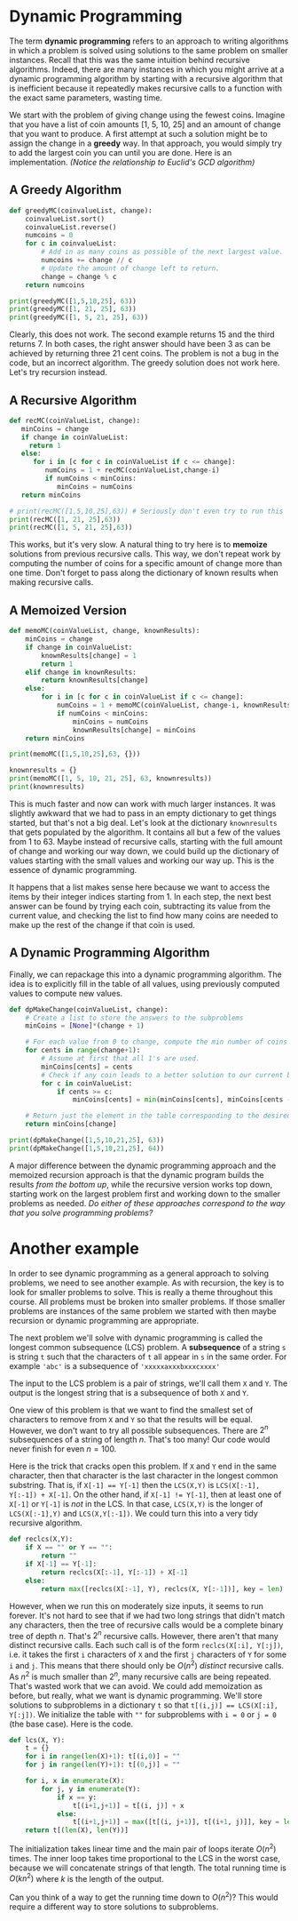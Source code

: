 <p style="page-break-after:always;"></p>

# Dynamic Programming

The term **dynamic programming** refers to an approach to writing algorithms in which a problem is solved using solutions to the same problem on smaller instances.
Recall that this was the same intuition behind recursive algorithms.
Indeed, there are many instances in which you might arrive at a dynamic programming algorithm by starting with a recursive algorithm that is inefficient because it repeatedly makes recursive calls to a function with the exact same parameters, wasting time.

We start with the problem of giving change using the fewest coins.  Imagine that you have a list of coin amounts [1, 5, 10, 25] and an amount of change that you want to produce.
A first attempt at such a solution might be to assign the change in a **greedy** way.
In that approach, you would simply try to add the largest coin you can until you are done.
Here is an implementation.  *(Notice the relationship to Euclid's GCD algorithm)*

## A Greedy Algorithm

```python {id:"j32act34"}
def greedyMC(coinvalueList, change):
    coinvalueList.sort()
    coinvalueList.reverse()
    numcoins = 0
    for c in coinvalueList:
        # Add in as many coins as possible of the next largest value.
        numcoins += change // c
        # Update the amount of change left to return.
        change = change % c
    return numcoins

print(greedyMC([1,5,10,25], 63))
print(greedyMC([1, 21, 25], 63))
print(greedyMC([1, 5, 21, 25], 63))
```

Clearly, this does not work.
The second example returns 15 and the third returns 7.
In both cases, the right answer should have been 3 as can be achieved by returning three 21 cent coins.
The problem is not a bug in the code, but an incorrect algorithm.
The greedy solution does not work here.
Let's try recursion instead.

## A Recursive Algorithm

```python {id:"j32ad4km"}
def recMC(coinValueList, change):
   minCoins = change
   if change in coinValueList:
     return 1
   else:
      for i in [c for c in coinValueList if c <= change]:
         numCoins = 1 + recMC(coinValueList,change-i)
         if numCoins < minCoins:
            minCoins = numCoins
   return minCoins

# print(recMC([1,5,10,25],63)) # Seriously don't even try to run this
print(recMC([1, 21, 25],63))
print(recMC([1, 5, 21, 25],63))
```

This works, but it's very slow.  A natural thing to try here is to **memoize** solutions from previous recursive calls.
This way, we don't repeat work by computing the number of coins for a specific amount of change more than one time.
Don't forget to pass along the dictionary of known results when making recursive calls.

## A Memoized Version

```python {id:"j32adxkx"}
def memoMC(coinValueList, change, knownResults):
    minCoins = change
    if change in coinValueList:
        knownResults[change] = 1
        return 1
    elif change in knownResults:
        return knownResults[change]
    else:
        for i in [c for c in coinValueList if c <= change]:
            numCoins = 1 + memoMC(coinValueList, change-i, knownResults)
            if numCoins < minCoins:
                minCoins = numCoins
                knownResults[change] = minCoins
    return minCoins

print(memoMC([1,5,10,25],63, {}))

knownresults = {}
print(memoMC([1, 5, 10, 21, 25], 63, knownresults))
print(knownresults)
```

This is much faster and now can work with much larger instances.
It was slightly awkward that we had to pass in an empty dictionary to get things started, but that's not a big deal.
Let's look at the dictionary `knownresults` that gets populated by the algorithm.
It contains all but a few of the values from 1 to 63.
Maybe instead of recursive calls, starting with the full amount of change and working our way down, we could build up the dictionary of values starting with the small values and working our way up.
This is the essence of dynamic programming.

It happens that a list makes sense here because we want to access the items by their integer indices starting from 1.
In each step, the next best answer can be found by trying each coin, subtracting its value from the current value, and checking the list to find how many coins are needed to make up the rest of the change if that coin is used.

## A Dynamic Programming Algorithm

Finally, we can repackage this into a dynamic programming algorithm.
The idea is to explicitly fill in the table of all values, using previously computed values to compute new values.

```python {id:"j32akg27"}
def dpMakeChange(coinValueList, change):
    # Create a list to store the answers to the subproblems
    minCoins = [None]*(change + 1)

    # For each value from 0 to change, compute the min number of coins needed.
    for cents in range(change+1):
        # Assume at first that all 1's are used.
        minCoins[cents] = cents
        # Check if any coin leads to a better solution to our current best.
        for c in coinValueList:
            if cents >= c:
                minCoins[cents] = min(minCoins[cents], minCoins[cents - c] + 1)

    # Return just the element in the table corresponding to the desired value.
    return minCoins[change]

print(dpMakeChange([1,5,10,21,25], 63))
print(dpMakeChange([1,5,10,21,25], 64))

```

A major difference between the dynamic programming approach and the memoized recursion approach is that the dynamic program builds the results *from the bottom up*, while the recursive version works top down, starting work on the largest problem first and working down to the smaller problems as needed.
*Do either of these approaches correspond to the way that you solve programming problems?*

# Another example

In order to see dynamic programming as a general approach to solving problems, we need to see another example.
As with recursion, the key is to look for smaller problems to solve.
This is really a theme throughout this course.
All problems must be broken into smaller problems.
If those smaller problems are instances of the same problem we started with then maybe recursion or dynamic programming are appropriate.

The next problem we'll solve with dynamic programming is called the longest common subsequence (LCS) problem.
A **subsequence** of a string `s` is string `t` such that the characters of `t` all appear in `s` in the same order.
For example `'abc'` is a subsequence of `'xxxxxaxxxbxxxcxxxx'`

The input to the LCS problem is a pair of strings, we'll call them `X` and `Y`.
The output is the longest string that is a subsequence of both `X` and `Y`.

One view of this problem is that we want to find the smallest set of characters to remove from `X` and `Y` so that the results will be equal.
However, we don't want to try all possible subsequences.
There are $2^n$ subsequences of a string of length $n$.
That's too many!
Our code would never finish for even $n = 100$.

Here is the trick that cracks open this problem.
If `X` and `Y` end in the same character, then that character is the last character in the longest common substring.
That is, if `X[-1] == Y[-1]` then the `LCS(X,Y)` is `LCS(X[:-1], Y[:-1]) + X[-1]`.
On the other hand, if `X[-1] != Y[-1]`, then at least one of `X[-1]` or `Y[-1]` is *not* in the LCS.
In that case, `LCS(X,Y)` is the longer of `LCS(X[:-1],Y)` and `LCS(X,Y[:-1])`.
We could turn this into a very tidy recursive algorithm.

```python
def reclcs(X,Y):
    if X == "" or Y == "":
        return ""
    if X[-1] == Y[-1]:
        return reclcs(X[:-1], Y[:-1]) + X[-1]
    else:
        return max([reclcs(X[:-1], Y), reclcs(X, Y[:-1])], key = len)
```

However, when we run this on moderately size inputs, it seems to run forever.
It's not hard to see that if we had two long strings that didn't match any characters, then the tree of recursive calls would be a complete binary tree of depth $n$.
That's $2^n$ recursive calls.
However, there aren't that many distinct recursive calls.
Each such call is of the form `reclcs(X[:i], Y[:j])`, i.e. it takes the first `i` characters of `X` and the first `j` characters of `Y` for some `i` and `j`.
This means that there should only be $O(n^2)$ *distinct* recursive calls.  As $n^2$ is much smaller than $2^n$, many recursive calls are being repeated.
That's wasted work that we can avoid.
We could add memoization as before, but really, what we want is dynamic programming.
We'll store solutions to subproblems in a dictionary `t` so that `t[(i,j)] == LCS(X[:i], Y[:j])`.
We initialize the table with `""` for subproblems with `i = 0` or `j = 0` (the base case).
Here is the code.

```python
def lcs(X, Y):
    t = {}
    for i in range(len(X)+1): t[(i,0)] = ""
    for j in range(len(Y)+1): t[(0,j)] = ""

    for i, x in enumerate(X):
        for j, y in enumerate(Y):
            if x == y:
                t[(i+1,j+1)] = t[(i, j)] + x
            else:
                t[(i+1,j+1)] = max([t[(i, j+1)], t[(i+1, j)]], key = len)
    return t[(len(X), len(Y))]
```

The initialization takes linear time and the main pair of loops iterate $O(n^2)$ times.
The inner loop takes time proportional to the LCS in the worst case, because we will concatenate strings of that length.
The total running time is $O(kn^2)$ where $k$ is the length of the output.

Can you think of a way to get the running time down to $O(n^2)$?
This would require a different way to store solutions to subproblems.
